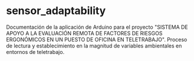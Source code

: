 # sensor_adaptability
Documentación de la aplicación de Arduino para el proyecto "SISTEMA DE APOYO A LA EVALUACIÓN REMOTA DE FACTORES DE RIESGOS ERGONÓMICOS EN UN PUESTO DE OFICINA EN TELETRABAJO". Proceso de lectura y establecimiento en la magnitud de variables ambientales en entornos de teletrabajo.
